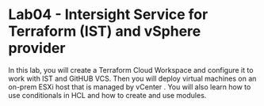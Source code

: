 # Lab04 - Intersight Service for Terraform (IST) and vSphere provider

In this lab, you will create a Terraform Cloud Workspace and configure it to work with IST and GitHUB VCS. Then you will deploy virtual machines on an on-prem ESXi host that is managed by vCenter . You will also learn how to use conditionals in HCL and how to create and use modules.

